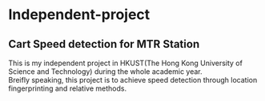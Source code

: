 # Independent-project
## Cart Speed detection for MTR Station
This is my independent project in HKUST(The Hong Kong University of Science and Technology) during the whole academic year.  
Breifly speaking, this project is to achieve speed detection through location fingerprinting and relative methods.
